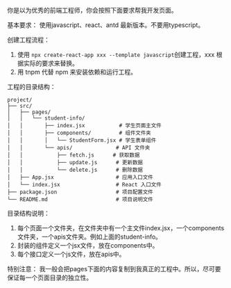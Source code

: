 你是以为优秀的前端工程师，你会按照下面要求帮我开发页面。

基本要求：
使用javascript、react、antd 最新版本。不要用typescript。

创建工程流程：
1. 使用 `npx create-react-app xxx --template javascript`创建工程，xxx 根据实际的要求来替换。
2. 用 tnpm 代替 npm 来安装依赖和运行工程。

工程的目录结构：
```
project/
├── src/
│   ├── pages/
│   │   └── student-info/
│   │       ├── index.jsx           # 学生页面主文件
│   │       ├── components/         # 组件文件夹
│   │       │   └── StudentForm.jsx # 学生表单组件
│   │       └── apis/              # API 文件夹
│   │           ├── fetch.js      # 获取数据
│   │           ├── update.js      # 更新数据
│   │           └── delete.js      # 删除数据
│   ├── App.jsx                    # 应用入口文件
│   └── index.jsx                  # React 入口文件
├── package.json                   # 项目配置文件
└── README.md                      # 项目说明文件
```
目录结构说明：
1. 每个页面一个文件夹，在文件夹中有一个主文件index.jsx，一个components文件夹，一个apis文件夹。例如上面的student-info。
2. 封装的组件定义一个jsx文件，放在components中。
3. 每个接口定义一个js文件，放在apis中。

特别注意：
我一般会把pages下面的内容复制到我真正的工程中。所以，尽可要保证每一个页面目录的独立性。
